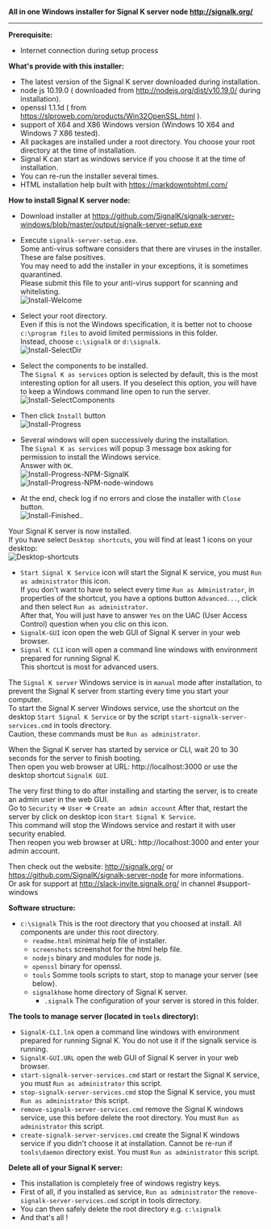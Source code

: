 **All in one Windows installer  for Signal K server node http://signalk.org/**  
  
___  
**Prerequisite:**  
- Internet connection during setup process  
  
**What's provide with this installer:**  
- The latest version of the Signal K server downloaded during installation.  
- node js 10.19.0 ( downloaded from http://nodejs.org/dist/v10.19.0/ during installation).  
- openssl 1.1.1d ( from https://slproweb.com/products/Win32OpenSSL.html ).  
- support of X64 and X86 Windows version (Windows 10 X64 and Windows 7 X86 tested).  
- All packages are installed under a root directory. You choose your root directory at the time of installation.  
- Signal K can start as windows service if you choose it at the time of installation.  
- You can re-run the installer several times.  
- HTML installation help built with https://markdowntohtml.com/
  
**How to install Signal K server node:**  
- Download installer at https://github.com/SignalK/signalk-server-windows/blob/master/output/signalk-server-setup.exe  
- Execute `signalk-server-setup.exe`.  
Some anti-virus software considers that there are viruses in the installer. These are false positives.  
You may need to add the installer in your exceptions, it is sometimes quarantined.  
Please submit this file to your anti-virus support for scanning and whitelisting.  
![Install-Welcome](screenshots/Install-Welcome.png)  
  
- Select your root directory.  
Even if this is not the Windows specification, it is better not to choose `c:\program files` to avoid limited permissions in this folder.  
Instead, choose `c:\signalk` or `d:\signalk`.  
![Install-SelectDir](screenshots/Install-SelectDir.png)  
  
- Select the components to be installed.  
The `Signal K as services` option is selected by default, this is the most interesting option for all users. If you deselect this option, you will have to keep a Windows command line open to run the server.  
![Install-SelectComponents](screenshots/Install-SelectComponents.png)  
  
- Then click `Install` button  
![Install-Progress](screenshots/Install-Progress-Download-nodejs.png)  
  
- Several windows will open successively during the installation.  
The `Signal K as services` will popup 3 message box asking for permission to install the Windows service.  
Answer with `OK`.  
![Install-Progress-NPM-SignalK](screenshots/Install-Progress-NPM-SignalK.png)  
![Install-Progress-NPM-node-windows](screenshots/Install-Progress-NPM-node-windows.png)  
  
- At the end, check log if no errors and close the installer with `Close` button.  
![Install-Finished](screenshots/Install-Finished.png)..
  
Your Signal K server is now installed.  
If you have select `Desktop shortcuts`, you will find at least 1 icons on your desktop:  
![Desktop-shortcuts](screenshots/Desktop-shortcuts.png)  
  
- `Start Signal K Service` icon will start the Signal K service, you must `Run as administrator` this icon.  
If you don't want to have to select every time `Run as Administrator`, in properties of the shortcut, you have a options button `Advanced...`, click and then select `Run as administrator`.  
After that, You will just have to answer `Yes` on the UAC (User Access Control) question when you clic on this icon.  
- `SignalK-GUI` icon open the web GUI of Signal K server in your web browser.  
- `Signal K CLI` icon will open a command line windows with environment prepared for running Signal K.  
This shortcut is most for advanced users.  
  
The `Signal K server` Windows service is in `manual` mode after installation, to prevent the Signal K server from starting every time you start your computer.  
To start the Signal K server Windows service, use the shortcut on the desktop `Start Signal K Service` or by the script `start-signalk-server-services.cmd` in tools directory.  
Caution, these commands must be `Run as administrator`.  
  
When the Signal K server has started by service or CLI, wait 20 to 30 seconds for the server to finish booting.  
Then open you web browser at URL: http://localhost:3000 or use the desktop shortcut `SignalK GUI`.  
  
The very first thing to do after installing and starting the server, is to create an admin user in the web GUI.  
Go to `Security` => `User` => `Create an admin account`
After that, restart the server by click on desktop icon `Start Signal K Service`.  
This command will stop the Windows service and restart it with user security enabled.  
Then reopen you web browser at URL: http://localhost:3000 and enter your admin account.  
  
Then check out the website:  http://signalk.org/ or https://github.com/SignalK/signalk-server-node for more informations.  
Or ask for support at http://slack-invite.signalk.org/ in channel #support-windows
  
**Software structure:**  
+ `c:\signalk` This is the root directory that you choosed at install. All components are under this root directory.  
    - `readme.html` minimal help file of installer.  
    - `screenshots` screenshot for the html help file.  
    - `nodejs` binary and modules for node js.  
    - `openssl` binary for openssl.  
    - `tools` Somme tools scripts to start, stop to manage your server (see below).  
    - `signalkhome` home directory of Signal K server.  
        - `.signalk` The configuration of your server is stored in this folder.  
  
**The tools to manage server (located in `tools` directory):**  
- `SignalK-CLI.lnk` open a command line windows with environment prepared for running Signal K. You do not use it if the signalk service is running.  
- `SignalK-GUI.URL` open the web GUI of Signal K server in your web browser.  
- `start-signalk-server-services.cmd` start or restart the Signal K service, you must `Run as administrator` this script.  
- `stop-signalk-server-services.cmd` stop the Signal K service, you must `Run as administrator` this script.  
- `remove-signalk-server-services.cmd` remove the Signal K windows service, use this before delete the root directory. You must `Run as administrator` this script.  
- `create-signalk-server-services.cmd` create the Signal K windows service if you didn't choose it at installation. Cannot be re-run if `tools\daemon` directory exist. You must `Run as administrator` this script.  
  
**Delete all of your Signal K server:**  
- This installation is completely free of windows registry keys.  
- First of all, if you installed as service, `Run as administrator` the `remove-signalk-server-services.cmd` script in tools dirrectory.  
- You can then safely delete the root directory e.g. `c:\signalk`  
- And that's all !  
